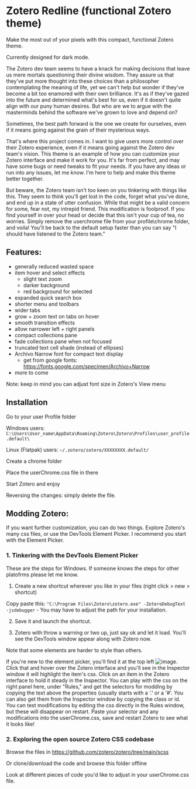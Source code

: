 # Zotero Redline (functional Zotero theme)
Make the most out of your pixels with this compact, functional Zotero theme.

Currently designed for dark mode.

The Zotero dev team seems to have a knack for making decisions that leave us mere mortals questioning their divine wisdom. They assure us that they've put more thought into these choices than a philosopher contemplating the meaning of life, yet we can't help but wonder if they've become a bit too enamored with their own brilliance. It's as if they've gazed into the future and determined what's best for us, even if it doesn't quite align with our puny human desires. But who are we to argue with the masterminds behind the software we've grown to love and depend on? 

Sometimes, the best path forward is the one we create for ourselves, even if it means going against the grain of their mysterious ways.

That's where this project comes in. I want to give users more control over their Zotero experience, even if it means going against the Zotero dev team's vision. This theme is an example of how you can customize your Zotero interface and make it work for you. It's far from perfect, and may have some bugs or need tweaks to fit your needs. If you have any ideas or run into any issues, let me know. I'm here to help and make this theme better together.

But beware, the Zotero team isn't too keen on you tinkering with things like this. They seem to think you'll get lost in the code, forget what you've done, and end up in a state of utter confusion. While that might be a valid concern for some, fear not, my intrepid friend. This modification is foolproof. If you find yourself in over your head or decide that this isn't your cup of tea, no worries. Simply remove the userchrome file from your profile\chrome folder, and voila! You'll be back to the default setup faster than you can say "I should have listened to the Zotero team."

## Features:
- generally reduced wasted space
- item hover and select effects
  - slight text zoom
  - darker background
  - red background for selected
- expanded quick search box
- shorter menu and toolbars
- wider tabs
- grow + zoom text on tabs on hover
- smooth transition effects
- allow narrower left + right panels
- compact collections pane
- fade collections pane when not focused
- truncated text cell shade (instead of ellipses)
- Archivo Narrow font for compact text display
  - get from google fonts: https://fonts.google.com/specimen/Archivo+Narrow
- more to come

Note: keep in mind you can adjust font size in Zotero's View menu

## Installation

Go to your user Profile folder

Windows users: `C:\Users\User_name\AppData\Roaming\Zotero\Zotero\Profiles\user_profile.default\`

Linux (Flatpak) users: `~/.zotero/zotero/XXXXXXXX.default/`

Create a chrome folder

Place the userChrome.css file in there

Start Zotero and enjoy

Reversing the changes: simply delete the file.

## Modding Zotero:
If you want further customization, you can do two things. Explore Zotero's many css files, or use the DevTools Element Picker. I recommend you start with the Element Picker.

### 1. Tinkering with the DevTools Element Picker
These are the steps for Windows. If someone knows the steps for other platofrms please let me know.

1. Create a new shortcut wherever you like in your files (right click > new > shortcut)

  Copy paste this: `"C:\Program Files\Zotero\zotero.exe" -ZoteroDebugText -jsdebugger` - You may have to adjust the path for your installation.

 2. Save it and launch the shortcut.

3. Zotero with throw a warning or two up, just say ok and let it load. You'll see the DevTools window appear along with Zotero now.

Note that some elements are harder to style than others.

If you're new to the element picker, you'll find it at the top left ![image](https://github.com/user-attachments/assets/cb0b1f74-2ce2-4088-aee7-a6d62189973d). Click that and hover over the Zotero interface and you'll see in the Inspector window it will highlight the item's css. Click on an item in the Zotero interface to hold it steady in the Inspector. You can play with the css on the right panel here, under "Rules," and get the selectors for modding by copying the text above the properties (usually starts with a '.' or a '#'. You can also get them from the Inspector window by copying the class or id. You can test modifications by editing the css directly in the Rules window, but these will disappear on restart. Paste your selector and any modifications into the userChrome.css, save and restart Zotero to see what it looks like!


### 2. Exploring the open source Zotero CSS codebase
Browse the files in https://github.com/zotero/zotero/tree/main/scss

Or clone/download the code and browse this folder offline

Look at different pieces of code you'd like to adjust in your userChrome.css file.


